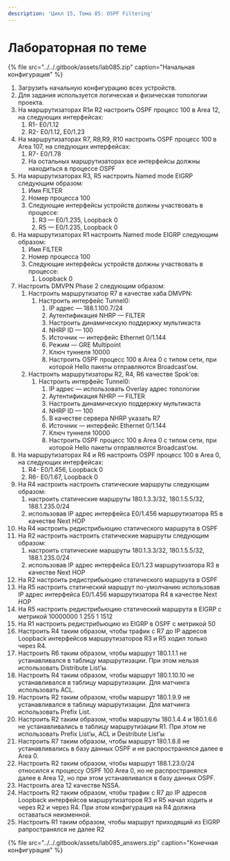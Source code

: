 ```yaml
---
description: 'Цикл 15, Тема 85: OSPF Filtering'
---
```


# Лабораторная по теме

{% file src="../../.gitbook/assets/lab085.zip" caption="Начальная конфигурация" %}

1. Загрузить начальную конфигурацию всех устройств.
2. Для задания используется логическая и физическая топологии проекта.
3. На маршрутизаторах R1и R2 настроить OSPF процесс 100 в Аrea 12, на следующих интерфейсах:
   1. R1- E0/1.12
   2. R2- E0/1.12, E0/1.23
4. На маршрутизаторах R7, R8,R9, R10 настроить OSPF процесс 100 в Аrea 107, на следующих интерфейсах:
   1. R7- E0/1.78
   2. На остальных маршрутизаторах все интерфейсы должны находиться в процессе OSPF
5. На маршрутизаторах R3, R5 настроить Named mode EIGRP следующим образом:
   1. Имя FILTER
   2. Номер процесса 100
   3. Следующие интерфейсы устройств должны участвовать в процессе:
      1. R3 — E0/1.235, Loopback 0
      2. R5 — E0/1.235, Loopback 0
6. На маршрутизаторах R1 настроить Named mode EIGRP следующим образом:
   1. Имя FILTER
   2. Номер процесса 100
   3. Следующие интерфейсы устройств должны участвовать в процессе:
      1. Loopback 0
7. Настроить DMVPN Phase 2 следующим образом:
   1. Настроить маршрутизатор R7 в качестве хаба DMVPN:
      1. Настроить интерфейс Tunnel0:
         1. IP адрес — 188.1.100.7/24
         2. Аутентификация NHRP — FILTER
         3. Настроить динамическую поддержку мультикаста
         4. NHRP ID — 100
         5. Источник — интерфейс Ethernet 0/1.144
         6. Режим — GRE Multipoint
         7. Ключ туннеля 10000
         8. Настроить OSPF процесс 100 в Аrea 0 с типом сети, при которой Hello пакеты отправляются Broadcast’ом.
   2. Настроить маршрутизаторы R2, R4, R6 качеcтве Spok’ов:
      1. Настроить интерфейс Tunnel0:
         1. IP адрес — использовать Overlay адрес топологии
         2. Аутентификация NHRP — FILTER
         3. Настроить динамическую поддержку мультикаста
         4. NHRP ID — 100
         5. В качестве сервера NHRP указать R7
         6. Источник — интерфейс Ethernet 0/1.144
         7. Ключ туннеля 10000
         8. Настроить OSPF процесс 100 в Аrea 0 с типом сети, при которой Hello пакеты отправляются Broadcast’ом.
8. На маршрутизаторах R4 и R6 настроить OSPF процесс 100 в Аrea 0, на следующих интерфейсах:
   1. R4- E0/1.456, Loopback 0
   2. R6- E0/1.67, Loopback 0
9. На R4 настроить настроить статические маршруты следующим образом:
   1. настроить статические маршруты 180.1.3.3/32, 180.1.5.5/32, 188.1.235.0/24
   2. использовав IP адрес интерфейса E0/1.456 маршрутизатора R5 в качестве Next HOP
10. На R4 настроить редистрибьюцию статического маршрута в OSPF
11. На R2 настроить настроить статические маршруты следующим образом:
    1. настроить статические маршруты 180.1.3.3/32, 180.1.5.5/32, 188.1.235.0/24
    2. использовав IP адрес интерфейса E0/1.23 маршрутизатора R3 в качестве Next HOP
12. На R2 настроить редистрибьюцию статического маршрута в OSPF
13. На R5 настроить статический маршрут по-умолчанию использовав IP адрес интерфейса E0/1.456 маршрутизатора R4 в качестве Next HOP
14. На R5 настроить редистрибьюцию статический маршрута в EIGRP с метрикой 10000000 1 255 1 1512
15. На R1 настроить редистрибьюцию из EIGRP в OSPF c метрикой 50
16. Настроить R4 таким образом, чтобы трафик с R7 до IP адресов Loopback интерфейсов маршрутизаторов R3 и R5 ходил только через R4.
17. Настроить R6 таким образом, чтобы маршрут 180.1.1.1 не устанавливался в таблицу маршрутизации. При этом нельзя использовать Distribute List’ы.
18. Настроить R4 таким образом, чтобы маршрут 180.1.10.10 не устанавливался в таблицу маршрутизации. Для матчинга использовать ACL.
19. Настроить R2 таким образом, чтобы маршрут 180.1.9.9 не устанавливался в таблицу маршрутизации. Для матчинга использовать Prefix List.
20. Настроить R2 таким образом, чтобы маршруты 180.1.4.4 и 180.1.6.6 не устанавливались в таблицу маршрутизации R1. При этом не использовать Prefix List’ы, ACL и Destribute List’ы
21. Настроить R7 таким образом, чтобы маршрут 180.1.8.8 не устанавливались в базу данных OSPF и не распространялcя далее в Area 0.
22. Настроить R2 таким образом, чтобы маршрут 188.1.23.0/24 относился к процессу OSPF 100 Area 0, но не распространялcя далее в Area 12, но при этом устанавливался в базу данных OSPF.
23. Настроить area 12 качестве NSSA.
24. Настроить R2 таким образом, чтобы трафик с R7 до IP адресов Loopback интерфейсов маршрутизаторов R3 и R5 начал ходить и через R2 и через R4. При этом конфигурация на R4 должна оставаться неизменной.
25. Настроить R1 таким образом, чтобы маршрут приходящий из EIGRP рапространялся не далее R2

{% file src="../../.gitbook/assets/lab085\_answers.zip" caption="Конечная конфигурация" %}

